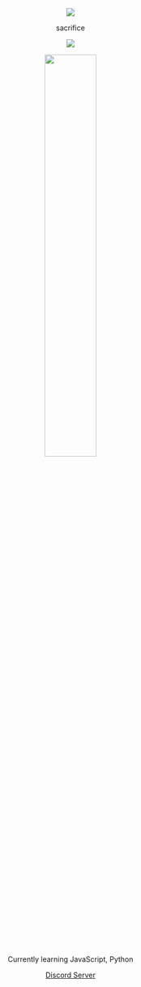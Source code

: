 <p align="center">  
<img src="https://count.getloli.com/get/@:sacrifice">
</p>
<p align="center">
    sacrifice
<p align="center">  
<img src="https://komarev.com/ghpvc/?username=sacrificee&color=grey">
</p>
<p align=center>
  <a href="https://discord.com/users/726171363139911770"><img src="https://lanyard.cnrad.dev/api/726171363139911770" width=45%></a>
</p>
<p align="center">
Currently learning JavaScript, Python
<p align="center">
    <a href="https://discord.gg/6bHHjhQtej">Discord Server</a>
